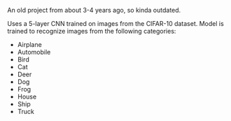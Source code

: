 An old project from about 3-4 years ago, so kinda outdated.

Uses a 5-layer CNN trained on images from the CIFAR-10 dataset. Model is trained to recognize images from the following categories:
<ul>
  <li>Airplane</li>
  <li>Automobile</li>
  <li>Bird</li>
  <li>Cat</li>
  <li>Deer</li>
  <li>Dog</li>
  <li>Frog</li>
  <li>House</li>
  <li>Ship</li>
  <li>Truck</li>
</ul>
